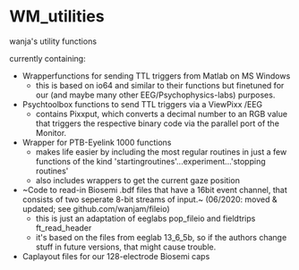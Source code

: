 # WM_utilities
wanja's utility functions

currently containing:
* Wrapperfunctions for sending TTL triggers from Matlab on MS Windows
  * this is based on io64 and similar to their functions but finetuned for
    our (and maybe many other EEG/Psychophysics-labs) purposes.
* Psychtoolbox functions to send TTL triggers via a ViewPixx /EEG
  * contains Pixxput, which converts a decimal number to an RGB value that
    triggers the respective binary code via the parallel port of the Monitor.
* Wrapper for PTB-Eyelink 1000 functions
  * makes life easier by including the most regular routines in just a few
    functions of the kind 'startingroutines'...experiment...'stopping routines'
  * also includes wrappers to get the current gaze position
* ~Code to read-in Biosemi .bdf files that have a 16bit event channel, that
  consists of two seperate 8-bit streams of input.~ (06/2020: moved & updated; see github.com/wanjam/fileio)
  * this is just an adaptation of eeglabs pop_fileio and fieldtrips ft_read_header
  * it's based on the files from eeglab 13_6_5b, so if the authors change stuff in future versions, that might cause trouble.
* Caplayout files for our 128-electrode Biosemi caps
